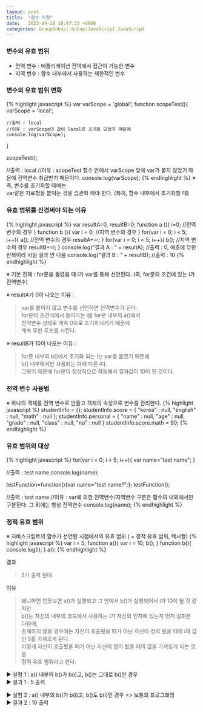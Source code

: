 ```yaml
---
layout: post
title:  "함수 지향"
date:   2023-04-28 10:07:33 +0900
categories: Group&nbsp;:&nbsp;JavaScript JavaScript
---
```


### 변수의 유효 범위
- 전역 변수 : 에플리케이션 전역에서 접근이 가능한 변수
- 지역 변수 : 함수 내부에서 사용하는 제한적인 변수

### 변수의 유효 범위 변화
{% highlight javascript %}
var varScope = 'global';
    function scopeTest(){
    varScope = 'local';

    //출력 : local
    //이유 : varScope의 값이 local로 초기화 되었기 때문에
    console.log(varScope);
}

scopeTest();

//출력 : local
//이유 : scopeTest 함수 안에서 varScope 앞에 var가 붙지 않았기 때문에 전역변수 취급받기 때문이다.
console.log(varScope);
{% endhighlight %}
※ 즉, 변수를 초기화할 때에는  
var같은 자료형을 붙이는 것을 습관화 해야 한다. (특히, 함수 내부에서 초기화할 때)

### 유효 범위를 신경써야 되는 이유
{% highlight javascript %}
var resultA=0, resultB=0;
function a (){
    i=0;       //전역 변수의 경우
}
function b (){
    var i = 0; //지역 변수의 경우
}
for(var i = 0; i < 5; i++){
    a();    //전역 변수의 경우
    resultA+=i;
}
for(var i = 0; i < 5; i++){
    b();    //지역 변수의 경우
    resultB+=i;
}
console.log("결과 A : " + resultA);     //출력 : 0, 애초에 무한 반복이라 사실 결과 안 나옴
console.log("결과 B : " + resultB);     //출력 : 10
{% endhighlight %}

※ 기본 전제 : for문을 돌렸을 때 i가 var를 통해 선언된다. (즉, for문의 조건에 있는 i가 전역변수)

※ resultA가 0이 나오는 이유 :
>var를 붙이지 않고 변수를 선언하면 전역변수가 된다.  
for문의 조건식에서 돌아가는 i를 for문 내부의 a()에서  
전역변수 상태로 계속 0으로 초기화시키기 때문에  
계속 무한 루프를 시킨다.

※ resultB가 10이 나오는 이유 :  
>for문 내부의 b()에서 초기화 되는 i는 var를 붙였기 때문에  
b() 내부에서만 사용되는 아예 다른 i다.  
그렇기 때문에 for문이 정상적으로 작동해서 결과값이 10이 된 것이다.

### 전역 변수 사용법
※ 하나의 객체를 전역 변수로 만들고 객체의 속성으로 변수를 관리한다.
{% highlight javascript %}
studentInfo = {};
studentInfo.score = {
    "korea" : null,
    "english" : null,
    "math" : null
};
studentInfo.personal = {
    "name" : null,
    "age" : null,
    "grade" : null,
    "class" : null,
    "no" : null
}
studentInfo.score.math = 90;
{% endhighlight %}

### 유효 범위의 대상
{% highlight javascript %}
for(var i = 0; i < 5; i++){
    var name="test name";
}

//출력 : test name
console.log(name);    

testFunction=function(){var name="test name?";};
testFunction();

//출력 : test name
//이유 : var에 의한 전역변수/지역변수 구분은 함수의 내외에서만 구분된다. 그 외에는 항상 전역변수
console.log(name);
{% endhighlight %}

### 정적 유효 범위
※ 자바스크립트의 함수가 선언된 시점에서의 유효 범위 ( = 정적 유효 범위, 렉시컬)
{% highlight javascript %}
var i = 5;
function a(){
    var i = 10;
    b();
}
function b(){
    console.log(i);
}
a();
{% endhighlight %}

결과  
> 5가 출력 된다.


이유
>왜냐하면 언뜻보면 a()가 실행되고 그 안에서 b()가 실행되어서 i가 10이 될 것 같지만  
b()는 자신의 내부의 코드에서 사용하는 i가 자신의 인자에 있는지 먼저 살펴본 다음에,  
존재하지 않을 경우에는 자신이 호출됬을 때가 아닌 자신이 정의 됬을 때의 i의 값인 5를 가져오게 된다.  
이렇게 자신이 호출됬을 때가 아닌 자신이 정의 됬을 때의 값을 가져오게 되는 것을  
정적 유효 범위라고 한다.

▶ 실험 1 : a() 내부의 b()가 b(i)고, b()는 그대로 b()인 경우  
▶ 결과 1 : 5 출력

▶ 실험 2 : a() 내부의 b()가 b(i)고, b()도 b(i)인 경우 => 보통의 프로그래밍  
▶ 결과 2 : 10 출력